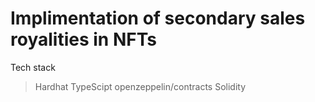 # Implimentation of secondary sales royalities in NFTs

Tech stack

> Hardhat
> TypeScipt
> openzeppelin/contracts
> Solidity
